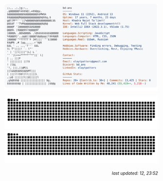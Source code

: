  <picture>
    <source media="(prefers-color-scheme: dark)" srcset="./imgs/dark.svg">
    <img alt="bd-ans's GitHub Profile README" src="./imgs/light.svg">
  </picture>

![github contribution grid snake animation][def]![github contribution grid snake animation](https://raw.githubusercontent.com/bd-ans/bd-ans/output/github-contribution-grid-snake.svg#gh-light-mode-only)

[def]: https://raw.githubusercontent.com/bd-ans/bd-ans/output/github-contribution-grid-snake-dark.svg#gh-dark-mode-only

<h6 align="right">
  last updated: 12, 23:52
</h6>